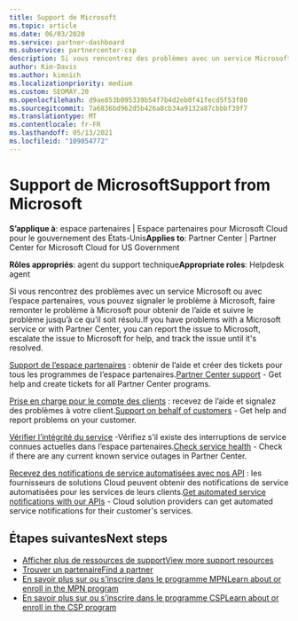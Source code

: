 ```yaml
---
title: Support de Microsoft
ms.topic: article
ms.date: 06/03/2020
ms.service: partner-dashboard
ms.subservice: partnercenter-csp
description: Si vous rencontrez des problèmes avec un service Microsoft, ou avec l’espace partenaires, vous pouvez faire remonter à Microsoft pour obtenir de l’aide et suivre le problème jusqu’à ce qu’il soit résolu.
author: Kim-Davis
ms.author: kimnich
ms.localizationpriority: medium
ms.custom: SEOMAY.20
ms.openlocfilehash: d9ae853b095339b54f7b4d2eb0f41fecd5f53f80
ms.sourcegitcommit: 7a6836bd962d5b426a8cb34a9132a87cbbbf39f7
ms.translationtype: MT
ms.contentlocale: fr-FR
ms.lasthandoff: 05/13/2021
ms.locfileid: "109854772"
---
```

# <a name="support-from-microsoft"></a><span data-ttu-id="12dc3-103">Support de Microsoft</span><span class="sxs-lookup"><span data-stu-id="12dc3-103">Support from Microsoft</span></span>

<span data-ttu-id="12dc3-104">**S’applique à**: espace partenaires | Espace partenaires pour Microsoft Cloud pour le gouvernement des États-Unis</span><span class="sxs-lookup"><span data-stu-id="12dc3-104">**Applies to**: Partner Center | Partner Center for Microsoft Cloud for US Government</span></span>

<span data-ttu-id="12dc3-105">**Rôles appropriés**: agent du support technique</span><span class="sxs-lookup"><span data-stu-id="12dc3-105">**Appropriate roles**: Helpdesk agent</span></span>

<span data-ttu-id="12dc3-106">Si vous rencontrez des problèmes avec un service Microsoft ou avec l’espace partenaires, vous pouvez signaler le problème à Microsoft, faire remonter le problème à Microsoft pour obtenir de l’aide et suivre le problème jusqu’à ce qu’il soit résolu.</span><span class="sxs-lookup"><span data-stu-id="12dc3-106">If you have problems with a Microsoft service or with Partner Center, you can report the issue to Microsoft, escalate the issue to Microsoft for help, and track the issue until it's resolved.</span></span>

<span data-ttu-id="12dc3-107">[Support de l’espace partenaires](report-problems-with-partner-center.md) : obtenir de l’aide et créer des tickets pour tous les programmes de l’espace partenaires.</span><span class="sxs-lookup"><span data-stu-id="12dc3-107">[Partner Center support](report-problems-with-partner-center.md) - Get help and create tickets for all Partner Center programs.</span></span>

<span data-ttu-id="12dc3-108">[Prise en charge pour le compte des clients](report-problems-on-behalf-of-a-customer.md) : recevez de l’aide et signalez des problèmes à votre client.</span><span class="sxs-lookup"><span data-stu-id="12dc3-108">[Support on behalf of customers](report-problems-on-behalf-of-a-customer.md) - Get help and report problems on your customer.</span></span>

<span data-ttu-id="12dc3-109">[Vérifier l’intégrité du service](check-service-health.md) -Vérifiez s’il existe des interruptions de service connues actuelles dans l’espace partenaires.</span><span class="sxs-lookup"><span data-stu-id="12dc3-109">[Check service health](check-service-health.md) - Check if there are any current known service outages in Partner Center.</span></span>

<span data-ttu-id="12dc3-110">[Recevez des notifications de service automatisées avec nos API](get-automated-service-notifications-with-our-apis.md) : les fournisseurs de solutions Cloud peuvent obtenir des notifications de service automatisées pour les services de leurs clients.</span><span class="sxs-lookup"><span data-stu-id="12dc3-110">[Get automated service notifications with our APIs](get-automated-service-notifications-with-our-apis.md) - Cloud solution providers can get automated service notifications for their customer's services.</span></span>

## <a name="next-steps"></a><span data-ttu-id="12dc3-111">Étapes suivantes</span><span class="sxs-lookup"><span data-stu-id="12dc3-111">Next steps</span></span>

- [<span data-ttu-id="12dc3-112">Afficher plus de ressources de support</span><span class="sxs-lookup"><span data-stu-id="12dc3-112">View more support resources</span></span>](https://partner.microsoft.com/support/?stage=1)
- [<span data-ttu-id="12dc3-113">Trouver un partenaire</span><span class="sxs-lookup"><span data-stu-id="12dc3-113">Find a partner</span></span>](find-a-partner.md)
- [<span data-ttu-id="12dc3-114">En savoir plus sur ou s’inscrire dans le programme MPN</span><span class="sxs-lookup"><span data-stu-id="12dc3-114">Learn about or enroll in the MPN program</span></span>](https://partner.microsoft.com/membership)
- [<span data-ttu-id="12dc3-115">En savoir plus sur ou s’inscrire dans le programme CSP</span><span class="sxs-lookup"><span data-stu-id="12dc3-115">Learn about or enroll in the CSP program</span></span>](https://partner.microsoft.com/membership/cloud-solution-provider)
